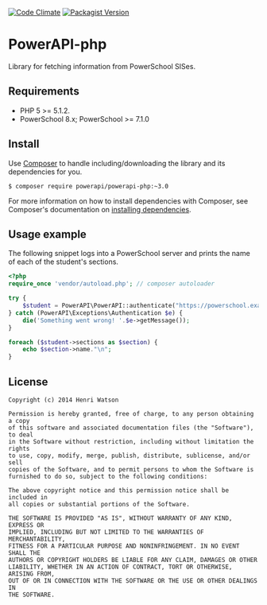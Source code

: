 [![Code Climate](http://img.shields.io/codeclimate/github/powerapi/powerapi-php.svg?style=flat-square)](https://codeclimate.com/github/powerapi/powerapi-php)
[![Packagist Version](http://img.shields.io/packagist/v/powerapi/powerapi-php.svg?style=flat-square)](https://packagist.org/packages/powerapi/powerapi-php)

PowerAPI-php
============
Library for fetching information from PowerSchool SISes.

Requirements
------------
* PHP 5 >= 5.1.2.
* PowerSchool 8.x; PowerSchool >= 7.1.0

Install
-----
Use [Composer](http://getcomposer.org/) to handle including/downloading
the library and its dependencies for you.

```
$ composer require powerapi/powerapi-php:~3.0
```

For more information on how to install dependencies with Composer, see
Composer's documentation on [installing dependencies](https://getcomposer.org/doc/01-basic-usage.md#installing-dependencies).

Usage example
-------------
The following snippet logs into a PowerSchool server and prints the name of
each of the student's sections.

```PHP
<?php
require_once 'vendor/autoload.php'; // composer autoloader

try {
    $student = PowerAPI\PowerAPI::authenticate("https://powerschool.example/", "username", "password");
} catch (PowerAPI\Exceptions\Authentication $e) {
    die('Something went wrong! '.$e->getMessage());
}

foreach ($student->sections as $section) {
    echo $section->name."\n";
}
```

License
-------

    Copyright (c) 2014 Henri Watson

    Permission is hereby granted, free of charge, to any person obtaining a copy
    of this software and associated documentation files (the "Software"), to deal
    in the Software without restriction, including without limitation the rights
    to use, copy, modify, merge, publish, distribute, sublicense, and/or sell
    copies of the Software, and to permit persons to whom the Software is
    furnished to do so, subject to the following conditions:

    The above copyright notice and this permission notice shall be included in
    all copies or substantial portions of the Software.

    THE SOFTWARE IS PROVIDED "AS IS", WITHOUT WARRANTY OF ANY KIND, EXPRESS OR
    IMPLIED, INCLUDING BUT NOT LIMITED TO THE WARRANTIES OF MERCHANTABILITY,
    FITNESS FOR A PARTICULAR PURPOSE AND NONINFRINGEMENT. IN NO EVENT SHALL THE
    AUTHORS OR COPYRIGHT HOLDERS BE LIABLE FOR ANY CLAIM, DAMAGES OR OTHER
    LIABILITY, WHETHER IN AN ACTION OF CONTRACT, TORT OR OTHERWISE, ARISING FROM,
    OUT OF OR IN CONNECTION WITH THE SOFTWARE OR THE USE OR OTHER DEALINGS IN
    THE SOFTWARE.
